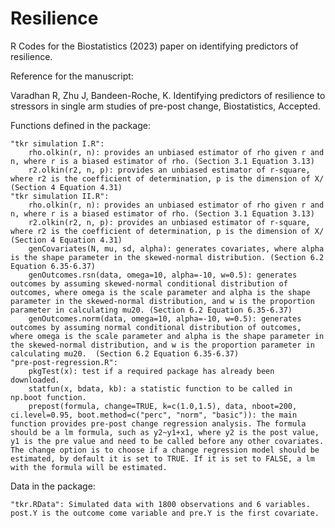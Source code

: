 # Resilience
R Codes for the Biostatistics (2023) paper on identifying predictors of resilience. 

Reference for the manuscript:

Varadhan R, Zhu J, Bandeen-Roche, K.  Identifying predictors of resilience to stressors in single arm studies of pre-post change, Biostatistics, Accepted.

Functions defined in the package:

	"tkr simulation I.R":
    	rho.olkin(r, n): provides an unbiased estimator of rho given r and n, where r is a biased estimator of rho. (Section 3.1 Equation 3.13)
		r2.olkin(r2, n, p): provides an unbiased estimator of r-square, where r2 is the coefficient of determination, p is the dimension of X/ (Section 4 Equation 4.31)
	"tkr simulation II.R":
    	rho.olkin(r, n): provides an unbiased estimator of rho given r and n, where r is a biased estimator of rho. (Section 3.1 Equation 3.13)
		r2.olkin(r2, n, p): provides an unbiased estimator of r-square, where r2 is the coefficient of determination, p is the dimension of X/ (Section 4 Equation 4.31)
		genCovariates(N, mu, sd, alpha): generates covariates, where alpha is the shape parameter in the skewed-normal distribution. (Section 6.2 Equation 6.35-6.37)
		genOutcomes.rsn(data, omega=10, alpha=-10, w=0.5): generates outcomes by assuming skewed-normal conditional distribution of outcomes, where omega is the scale parameter and alpha is the shape parameter in the skewed-normal distribution, and w is the proportion parameter in calculating mu20. (Section 6.2 Equation 6.35-6.37)
		genOutcomes.norm(data, omega=10, alpha=-10, w=0.5): generates outcomes by assuming normal conditional distribution of outcomes, where omega is the scale parameter and alpha is the shape parameter in the skewed-normal distribution, and w is the proportion parameter in calculating mu20.  (Section 6.2 Equation 6.35-6.37)
	"pre-post-regression.R":
		pkgTest(x): test if a required package has already been downloaded. 
		statfun(x, bdata, kb): a statistic function to be called in np.boot function. 
		prepost(formula, change=TRUE, k=c(1.0,1.5), data, nboot=200, ci.level=0.95, boot.method=c("perc", "norm", "basic")): the main function provides pre-post change regression analysis. The formula should be a lm formula, such as y2~y1+x1, where y2 is the post value, y1 is the pre value and need to be called before any other covariates. The change option is to choose if a change regression model should be estimated, by default it is set to TRUE. If it is set to FALSE, a lm with the formula will be estimated.
 		
Data in the package:

	"tkr.RData": Simulated data with 1800 observations and 6 variables. post.Y is the outcome come variable and pre.Y is the first covariate. 
